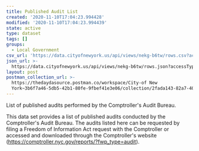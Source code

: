 ```yaml
---
title: Published Audit List
created: '2020-11-10T17:04:23.994428'
modified: '2020-11-10T17:04:23.994439'
state: active
type: dataset
tags: []
groups:
  - Local Government
csv_url: 'https://data.cityofnewyork.us/api/views/nekg-b6tw/rows.csv?accessType=DOWNLOAD'
json_url: >-
  https://data.cityofnewyork.us/api/views/nekg-b6tw/rows.json?accessType=DOWNLOAD
layout: post
postman_collection_url: >-
  https://thedaydasource.postman.co/workspace/City-of New
  York~3b6f7a46-5db5-42b1-80fe-9fbef41e3e06/collection/2fada143-82a7-40c7-bc24-ed5745a71d85
---
```

List of published audits performed by the Comptroller's Audit Bureau.

This data set provides a list of published audits conducted by the Comptroller's Audit Bureau. The audits listed here can be requested by filing a Freedom of Information Act request with the Comptroller or accessed and downloaded through the Comptroller's website (https://comptroller.nyc.gov/reports/?fwp_type=audit).
